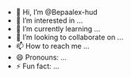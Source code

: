 - 👋 Hi, I’m @Bepaalex-hud
- 👀 I’m interested in ...
- 🌱 I’m currently learning ...
- 💞️ I’m looking to collaborate on ...
- 📫 How to reach me ...
- 😄 Pronouns: ...
- ⚡ Fun fact: ...

<!---
Bepaalex-hud/Bepaalex-hud is a ✨ special ✨ repository because its `README.md` (this file) appears on your GitHub profile.
You can click the Preview link to take a look at your changes.
--->
